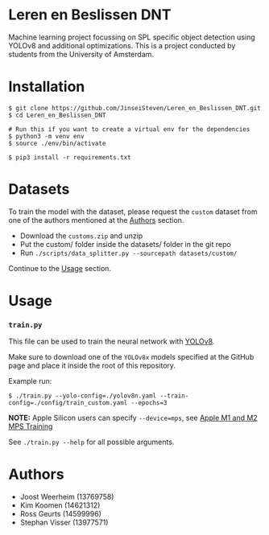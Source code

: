 # Leren en Beslissen DNT

Machine learning project focussing on SPL specific object detection using YOLOv8 and additional optimizations. This is a project conducted by students from the University of Amsterdam.

# Installation

```
$ git clone https://github.com/JinseiSteven/Leren_en_Beslissen_DNT.git
$ cd Leren_en_Beslissen_DNT

# Run this if you want to create a virtual env for the dependencies
$ python3 -m venv env
$ source ./env/bin/activate

$ pip3 install -r requirements.txt
```

# Datasets

To train the model with the dataset, please request the `custom` dataset from
one of the authors mentioned at the [Authors](#authors) section.

- Download the `customs.zip` and unzip
- Put the custom/ folder inside the datasets/ folder in the git repo
- Run `./scripts/data_splitter.py --sourcepath datasets/custom/`

Continue to the [Usage](#usage) section.

# Usage

### `train.py`

This file can be used to train the neural network with [YOLOv8](https://github.com/ultralytics/ultralytics).

Make sure to download one of the `YOLOv8x` models specified at the GitHub page
and place it inside the root of this repository.

Example run:

```
$ ./train.py --yolo-config=./yolov8n.yaml --train-config=./config/train_custom.yaml --epochs=3
```

**NOTE:** Apple Silicon users can specify `--device=mps`, see [Apple M1 and M2 MPS Training](https://docs.ultralytics.com/modes/train/#apple-m1-and-m2-mps-training)

See `./train.py --help` for all possible arguments.

# Authors

- Joost Weerheim (13769758)
- Kim Koomen (14621312)
- Ross Geurts (14599996)
- Stephan Visser (13977571)
